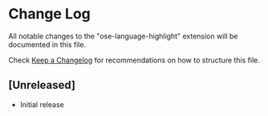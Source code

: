 # Change Log

All notable changes to the "ose-language-highlight" extension will be documented in this file.

Check [Keep a Changelog](http://keepachangelog.com/) for recommendations on how to structure this file.

## [Unreleased]

- Initial release
